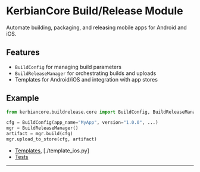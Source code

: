 # KerbianCore Build/Release Module

Automate building, packaging, and releasing mobile apps for Android and iOS.

## Features

- `BuildConfig` for managing build parameters
- `BuildReleaseManager` for orchestrating builds and uploads
- Templates for Android/iOS and integration with app stores

## Example

```python
from kerbiancore.buildrelease.core import BuildConfig, BuildReleaseManager

cfg = BuildConfig(app_name="MyApp", version="1.0.0", ...)
mgr = BuildReleaseManager()
artifact = mgr.build(cfg)
mgr.upload_to_store(cfg, artifact)
```

- [Templates](./template_android.py), [./template_ios.py]
- [Tests](./tests.py)

---